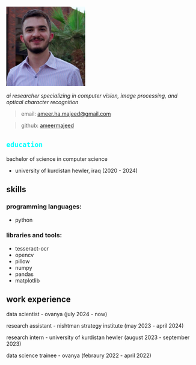 ![picture of me](image.png)

_ai researcher specializing in computer vision, image processing, and optical character recognition_

> email: [ameer.ha.majeed@gmail.com](ameer.ha.majeed@gmail.com)

> github: [ameermajeed](https://github.com/ameermajeed)

## <code style="color : aqua">education</code>
bachelor of science in computer science 
- university of kurdistan hewler, iraq (2020 - 2024)

## skills
### programming languages:
* python

### libraries and tools:
* tesseract-ocr
* opencv
* pillow
* numpy
* pandas
* matplotlib

## work experience
data scientist - ovanya (july 2024 - now)

research assistant - nishtman strategy institute (may 2023 - april 2024)

research intern - university of kurdistan hewler (august 2023 - september 2023)

data science trainee - ovanya (febraury 2022 - april 2022)
